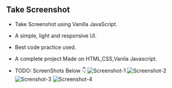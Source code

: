 ## Take Screenshot

- Take Screenshot using Vanilla JavaScript.
- A simple, light and responsive UI.
- Best code practice used.
- A complete project Made on HTML,CSS,Vanila Javascript.

- TODO: ScreenShots Below 👇
![Screenshot-1](https://user-images.githubusercontent.com/102934270/209439287-242388e6-3021-41ed-8879-e250a1e3c027.jpg)
![Screenshot-2](https://user-images.githubusercontent.com/102934270/209439375-f10ef45e-7351-471e-b4f8-5e749d6963ea.jpg)
![Screnshot-3](https://user-images.githubusercontent.com/102934270/209439385-7250f0ce-2760-4c80-b492-29d25670bfe7.jpg)
![Screenshot-4](https://user-images.githubusercontent.com/102934270/209439389-055f7e83-d100-4052-bf91-c4840209b5e9.jpg)

